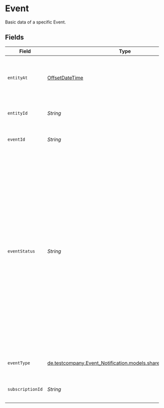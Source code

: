 # Event

Basic data of a specific Event.


## Fields

| Field                                                                                                                                                                                                                                                                                                                                                            | Type                                                                                                                                                                                                                                                                                                                                                             | Required                                                                                                                                                                                                                                                                                                                                                         | Description                                                                                                                                                                                                                                                                                                                                                      | Example                                                                                                                                                                                                                                                                                                                                                          |
| ---------------------------------------------------------------------------------------------------------------------------------------------------------------------------------------------------------------------------------------------------------------------------------------------------------------------------------------------------------------- | ---------------------------------------------------------------------------------------------------------------------------------------------------------------------------------------------------------------------------------------------------------------------------------------------------------------------------------------------------------------- | ---------------------------------------------------------------------------------------------------------------------------------------------------------------------------------------------------------------------------------------------------------------------------------------------------------------------------------------------------------------- | ---------------------------------------------------------------------------------------------------------------------------------------------------------------------------------------------------------------------------------------------------------------------------------------------------------------------------------------------------------------- | ---------------------------------------------------------------------------------------------------------------------------------------------------------------------------------------------------------------------------------------------------------------------------------------------------------------------------------------------------------------- |
| `entityAt`                                                                                                                                                                                                                                                                                                                                                       | [OffsetDateTime](https://docs.oracle.com/javase/8/docs/api/java/time/OffsetDateTime.html)                                                                                                                                                                                                                                                                        | :heavy_minus_sign:                                                                                                                                                                                                                                                                                                                                               | Original occurrence of the Event. For example, when the submission was created.                                                                                                                                                                                                                                                                                  |                                                                                                                                                                                                                                                                                                                                                                  |
| `entityId`                                                                                                                                                                                                                                                                                                                                                       | *String*                                                                                                                                                                                                                                                                                                                                                         | :heavy_minus_sign:                                                                                                                                                                                                                                                                                                                                               | Domain object id. For example submissionId.                                                                                                                                                                                                                                                                                                                      | 213123                                                                                                                                                                                                                                                                                                                                                           |
| `eventId`                                                                                                                                                                                                                                                                                                                                                        | *String*                                                                                                                                                                                                                                                                                                                                                         | :heavy_check_mark:                                                                                                                                                                                                                                                                                                                                               | Event id                                                                                                                                                                                                                                                                                                                                                         | 91fba95d-c3c9-4a67-a5d4-fd0b0d4870f4                                                                                                                                                                                                                                                                                                                             |
| `eventStatus`                                                                                                                                                                                                                                                                                                                                                    | *String*                                                                                                                                                                                                                                                                                                                                                         | :heavy_check_mark:                                                                                                                                                                                                                                                                                                                                               | Filter for event status:<br/>  * `OPEN` - Event not processed yet.<br/>  * `RETRY` - Event processed incorrectly. Retry is performed at the next dispatch interval. Maximum number of retries is 3.<br/>  * `ERROR` - Event processed incorrectly three times. No retry is performed until the status is reset to `OPEN`.<br/>  * `CLOSED` - Event was dispatched successfully.<br/> |                                                                                                                                                                                                                                                                                                                                                                  |
| `eventType`                                                                                                                                                                                                                                                                                                                                                      | [de.testcompany.Event_Notification.models.shared.EventTypeSingle](../../models/shared/EventTypeSingle.md)                                                                                                                                                                                                                                                        | :heavy_check_mark:                                                                                                                                                                                                                                                                                                                                               | Event type specific category and name.                                                                                                                                                                                                                                                                                                                           |                                                                                                                                                                                                                                                                                                                                                                  |
| `subscriptionId`                                                                                                                                                                                                                                                                                                                                                 | *String*                                                                                                                                                                                                                                                                                                                                                         | :heavy_minus_sign:                                                                                                                                                                                                                                                                                                                                               | Primary Key of a Subscription.                                                                                                                                                                                                                                                                                                                                   | 34fdceac-19fe-422e-898d-86f597dbbff5                                                                                                                                                                                                                                                                                                                             |